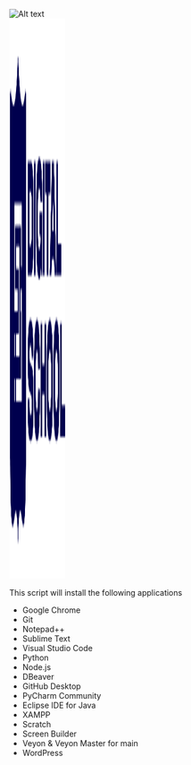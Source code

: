 ![Alt text](image-url "Optional title")  
<img src="https://github.com/ShpetimD/DigitalSchool/blob/main/DS_Logo.png" width="100" height="1000">


This script will install the following applications

- Google Chrome
- Git
- Notepad++
- Sublime Text
- Visual Studio Code
- Python
- Node.js
- DBeaver
- GitHub Desktop
- PyCharm Community
- Eclipse IDE for Java
- XAMPP
- Scratch
- Screen Builder
- Veyon & Veyon Master for main
- WordPress
